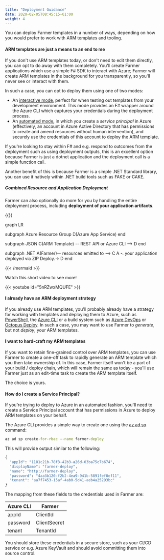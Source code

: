 ```yaml
---
title: "Deployment Guidance"
date: 2020-02-05T08:45:15+01:00
weight: 4
---
```


You can deploy Farmer templates in a number of ways, depending on how you would prefer to work with ARM templates and tooling.

#### ARM templates are just a means to an end to me
If you don't use ARM templates today, or don't need to edit them directly, you can opt to do away with them completely. You'll create Farmer applications which use a simple F# SDK to interact with Azure; Farmer will create ARM templates in the background for you transparently, so you'll never see or interact with them.

In such a case, you can opt to deploy them using one of two modes:

* An [interactive mode](../api-overview/writer/#interactive-deploy-to-azure), perfect for when testing out templates from your development environment. This mode provides an F# wrapper around the Azure CLI which captures your credentials during the deployment process.
* An [automated mode](../api-overview/writer/#non-interactive-deploy-to-azure), in which you create a *service principal* in Azure (effectively, an account in Azure Active Directory that has permissions to create and amend resources without human intervention), and securely use the credentials of this account to deploy the ARM template.

If you're looking to stay within F# and e.g. respond to outcomes from the deployment such as using deployment outputs, this is an excellent option because Farmer is just a dotnet application and the deployment call is a simple function call.

Another benefit of this is because Farmer is a simple .NET Standard library, you can use it natively within .NET build tools such as FAKE or CAKE.

##### Combined Resource and Application Deployment
Farmer can also optionally do more for you by handling the entire deployment process, including **deployment of your application artifacts**.

{{<mermaid align="left">}}

graph LR

subgraph Azure Resource Group
D(Azure App Service)
end

subgraph JSON
C(ARM Template) -- REST API or Azure CLI --> D
end

subgraph .NET
A(Farmer)-- resources emitted to --> C
A -. your application deployed via ZIP Deploy.-> D
end

{{< /mermaid >}}

Watch this short video to see more!

{{< youtube id="5nRZwxMQUFE" >}}

#### I already have an ARM deployment strategy
If you already use ARM templates, you'll probably already have a strategy for working with templates and deploying them to Azure, such as [PowerShell](https://docs.microsoft.com/en-us/azure/azure-resource-manager/templates/deploy-powershell), the [Azure CLI](https://docs.microsoft.com/en-us/azure/azure-resource-manager/templates/deploy-cli) or a build system such as [Azure DevOps](https://docs.microsoft.com/en-us/azure/devops/pipelines/tasks/deploy/azure-resource-group-deployment?view=azure-devops) or [Octopus Deploy](https://octopus.com/docs/deployment-examples/azure-deployments/resource-groups). In such a case, you may want to use Farmer to *generate*, but not *deploy*, your ARM templates.

#### I want to hard-craft my ARM templates
If you want to retain fine-grained control over ARM templates, you can use Farmer to create a one-off task to rapidly generate an ARM template which you then take ownership of. In this case, Farmer itself won't be a part of your build / deploy chain, which will remain the same as today - you'll use Farmer just as an edit-time task to create the ARM template itself.

The choice is yours.

#### How do I create a Service Principal?
If you're trying to deploy to Azure in an automated fashion, you'll need to create a Service Principal account that has permissions in Azure to deploy ARM templates on your behalf.

The Azure CLI provides a simple way to create one using the [az ad sp](https://docs.microsoft.com/en-us/cli/azure/ad/sp?view=azure-cli-latest#az-ad-sp-create-for-rbac) command:

```cmd
az ad sp create-for-rbac --name farmer-deploy
```

This will provide output similar to the following:

```cmd
{
  "appId": "1181c21b-78f3-42b3-a26d-03ba75c7b674",
  "displayName": "farmer-deploy",
  "name": "http://farmer-deploy",
  "password": "4aa3b120-f2b2-4ea9-941b-5891fef0ef11",
  "tenant": "aa7f7453-15af-4ab0-5d41-aeb4a25293bc"
}
```

The mapping from these fields to the credentials used in Farmer are:

| Azure CLI | Farmer |
|-|-|
| appId | ClientId |
| password | ClientSecret |
| tenant | TenantId |

You should store these credentials in a secure store, such as your CI/CD service or e.g. Azure KeyVault and should avoid committing them into source control.